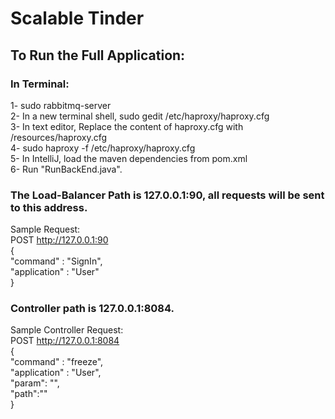 # Scalable Tinder

## To Run the Full Application:

### In Terminal:

1- sudo rabbitmq-server  
2- In a new terminal shell,  sudo gedit  /etc/haproxy/haproxy.cfg   
3- In text editor, Replace the content of haproxy.cfg with /resources/haproxy.cfg  
4- sudo haproxy -f /etc/haproxy/haproxy.cfg  
5- In IntelliJ, load the maven dependencies from pom.xml  
6- Run "RunBackEnd.java".  

### The Load-Balancer Path is 127.0.0.1:90, all requests will be sent to this address.  

Sample Request:   
POST http://127.0.0.1:90  
{  
"command" : "SignIn",  
"application" : "User"  
}  

### Controller path is 127.0.0.1:8084.  

Sample Controller Request:  
POST http://127.0.0.1:8084  
{  
"command" : "freeze",  
"application" : "User",  
"param": "",  
"path":""  
}  
